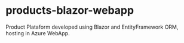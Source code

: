 # products-blazor-webapp
Product Plataform developed using Blazor and EntityFramework ORM, hosting in Azure WebApp.
